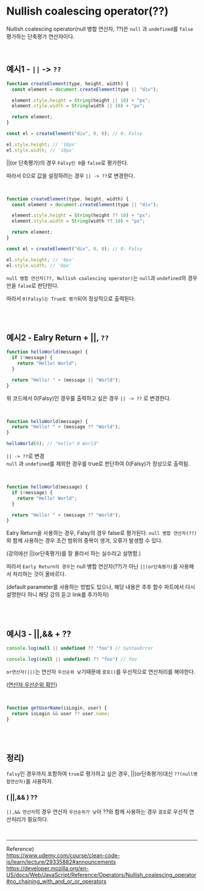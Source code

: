# Nullish coalescing operator(??)

Nullish coalescing operator(null 병합 연산자, ??)은 `null` 과 `undefined`를 `false` 평가하는 단축평가 연산자이다.

<br/>

## 예시1 - `||` -> `??`

```javascript
function createElement(type, height, width) {
  const element = document.createElement(type || "div");

  element.style.height = String(height || 10) + "px";
  element.style.width = String(width || 10) + "px";

  return element;
}

const el = createElement("div", 0, 0); // 0: Falsy

el.style.height; // '10px'
el.style.width; // '10px'
```

||(or 단축평가)의 경우 `Falsy인 0`을 `false`로 평가한다.

따라서 0으로 값을 설정하려는 경우 `|| -> ??`로 변경한다.

<br/>

```javascript
function createElement(type, height, width) {
  const element = document.createElement(type || "div");

  element.style.height = String(height ?? 10) + "px";
  element.style.width = String(width ?? 10) + "px";

  return element;
}

const el = createElement("div", 0, 0); // 0: Falsy

el.style.height; // '0px'
el.style.width; // '0px'
```

`null 병합 연산자(??, Nullish coalescing operator)`는 `null`과 `undefined`의 경우만을 `false`로 판단한다.

따라서 `0(Falsy)는 True로 평가`되어 정상적으로 출력된다.

<br/><br/>

## 예시2 - Ealry Return + ||, `??`

```javascript
function helloWorld(message) {
  if (!message) {
    return "Hello! World";
  }

  return "Hello! " + (message || "World");
}
```

위 코드에서 0(Falsy)인 경우를 출력하고 싶은 경우 `|| -> ??` 로 변경한다.

<br/>

```javascript
function helloWorld(message) {
  return "Hello! " + (message ?? "World");
}

helloWorld(0); // "Hello! 0 World"
```

`|| -> ??`로 변경<br/>
`null` 과 `undefined`를 제외한 경우를 true로 판단하여 0(Falsy)가 정상으로 출력됨.

<br/>

```javascript
function helloWorld(message) {
  if (!message) {
    return "Hello! World";
  }

  return "Hello! " + (message ?? "World");
}
```

Ealry Return을 사용하는 경우, Falsy의 경우 false로 평가된다. `null 병합 연산자(??)` 와 함께 사용하는 경우 조건 범위의 중복이 생겨, 오류가 발생할 수 있다.

(강의에선 ||(or단축평가)를 잘 몰라서 하는 실수라고 설명함.)

따라서 `Early Return의 경우`는 null 병합 연산자(??)가 아닌 `||(or단축평가)`를 사용해서 처리하는 것이 올바르다.

(default parameter를 사용하는 방법도 있으나, 해당 내용은 추후 함수 파트에서 다시 설명한다 하니 해당 강의 듣고 link를 추가하자)

<br/><br/>

## 예시3 - ||,&& + ??

```javascript
console.log(null || undefined ?? "foo") // SyntaxError

console.log((null || undefined) ?? "foo") // foo
```

`or연산자(||)`는 연산자 `우선순위 낮`기때문에 `괄호()`를 우선적으로 연산처리를 해야한다.

([연산자 우선순위 확인](https://developer.mozilla.org/ko/docs/Web/JavaScript/Reference/Operators/Operator_Precedence))

<br/>

```javascript
function getUserName(isLogin, user) {
  return isLogin && user ?? user.name;
}
```

<br/>
<br/>

## 정리)

`falsy`인 경우까지 포함하여 `true`로 평가하고 싶은 경우, ||(or단축평가)대신 `??(null병합연산자)`를 사용하자.

### ( ||,&& ) ?? <br/>

`||,&& 연산자`의 경우 연산자 `우선순위가 낮`아 ??와 함께 사용하는 경우 `괄호`로 우선적 연산처리가 필요하다.

<br/>

---

Reference)<br/>
https://www.udemy.com/course/clean-code-js/learn/lecture/29335882#announcements<br/>
https://developer.mozilla.org/en-US/docs/Web/JavaScript/Reference/Operators/Nullish_coalescing_operator#no_chaining_with_and_or_or_operators
